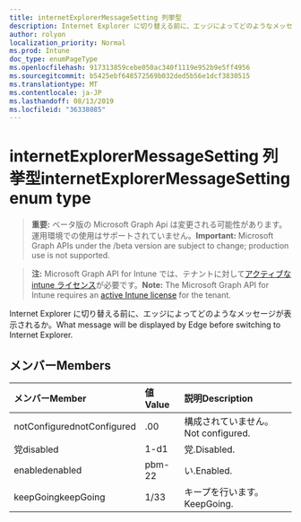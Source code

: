 ```yaml
---
title: internetExplorerMessageSetting 列挙型
description: Internet Explorer に切り替える前に、エッジによってどのようなメッセージが表示されるか。
author: rolyon
localization_priority: Normal
ms.prod: Intune
doc_type: enumPageType
ms.openlocfilehash: 917313859cebe050ac340f1119e952b9e5ff4956
ms.sourcegitcommit: b5425ebf648572569b032ded5b56e1dcf3830515
ms.translationtype: MT
ms.contentlocale: ja-JP
ms.lasthandoff: 08/13/2019
ms.locfileid: "36338085"
---
```

# <a name="internetexplorermessagesetting-enum-type"></a><span data-ttu-id="01949-103">internetExplorerMessageSetting 列挙型</span><span class="sxs-lookup"><span data-stu-id="01949-103">internetExplorerMessageSetting enum type</span></span>

> <span data-ttu-id="01949-104">**重要:** ベータ版の Microsoft Graph Api は変更される可能性があります。運用環境での使用はサポートされていません。</span><span class="sxs-lookup"><span data-stu-id="01949-104">**Important:** Microsoft Graph APIs under the /beta version are subject to change; production use is not supported.</span></span>

> <span data-ttu-id="01949-105">**注:** Microsoft Graph API for Intune では、テナントに対して[アクティブな intune ライセンス](https://go.microsoft.com/fwlink/?linkid=839381)が必要です。</span><span class="sxs-lookup"><span data-stu-id="01949-105">**Note:** The Microsoft Graph API for Intune requires an [active Intune license](https://go.microsoft.com/fwlink/?linkid=839381) for the tenant.</span></span>

<span data-ttu-id="01949-106">Internet Explorer に切り替える前に、エッジによってどのようなメッセージが表示されるか。</span><span class="sxs-lookup"><span data-stu-id="01949-106">What message will be displayed by Edge before switching to Internet Explorer.</span></span>

## <a name="members"></a><span data-ttu-id="01949-107">メンバー</span><span class="sxs-lookup"><span data-stu-id="01949-107">Members</span></span>
|<span data-ttu-id="01949-108">メンバー</span><span class="sxs-lookup"><span data-stu-id="01949-108">Member</span></span>|<span data-ttu-id="01949-109">値</span><span class="sxs-lookup"><span data-stu-id="01949-109">Value</span></span>|<span data-ttu-id="01949-110">説明</span><span class="sxs-lookup"><span data-stu-id="01949-110">Description</span></span>|
|:---|:---|:---|
|<span data-ttu-id="01949-111">notConfigured</span><span class="sxs-lookup"><span data-stu-id="01949-111">notConfigured</span></span>|<span data-ttu-id="01949-112">.0</span><span class="sxs-lookup"><span data-stu-id="01949-112">0</span></span>|<span data-ttu-id="01949-113">構成されていません。</span><span class="sxs-lookup"><span data-stu-id="01949-113">Not configured.</span></span>|
|<span data-ttu-id="01949-114">党</span><span class="sxs-lookup"><span data-stu-id="01949-114">disabled</span></span>|<span data-ttu-id="01949-115">1-d</span><span class="sxs-lookup"><span data-stu-id="01949-115">1</span></span>|<span data-ttu-id="01949-116">党.</span><span class="sxs-lookup"><span data-stu-id="01949-116">Disabled.</span></span>|
|<span data-ttu-id="01949-117">enabled</span><span class="sxs-lookup"><span data-stu-id="01949-117">enabled</span></span>|<span data-ttu-id="01949-118">pbm-2</span><span class="sxs-lookup"><span data-stu-id="01949-118">2</span></span>|<span data-ttu-id="01949-119">い.</span><span class="sxs-lookup"><span data-stu-id="01949-119">Enabled.</span></span>|
|<span data-ttu-id="01949-120">keepGoing</span><span class="sxs-lookup"><span data-stu-id="01949-120">keepGoing</span></span>|<span data-ttu-id="01949-121">1/3</span><span class="sxs-lookup"><span data-stu-id="01949-121">3</span></span>|<span data-ttu-id="01949-122">キープを行います。</span><span class="sxs-lookup"><span data-stu-id="01949-122">KeepGoing.</span></span>|



